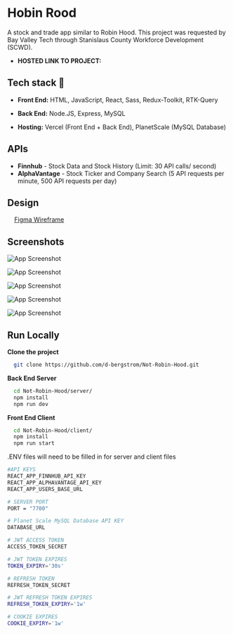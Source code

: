 # Hobin Rood

A stock and trade app similar to Robin Hood. This project was requested by Bay Valley Tech through Stanislaus County Workforce Development (SCWD).

* **HOSTED LINK TO PROJECT:** 

## Tech stack 🚀 
* **Front End:** HTML, JavaScript, React, Sass, Redux-Toolkit, RTK-Query

* **Back End:** Node.JS, Express, MySQL

* **Hosting:** Vercel (Front End + Back End), PlanetScale (MySQL Database)

## APIs
* **Finnhub** - Stock Data and Stock History (Limit: 30 API calls/ second)
* **AlphaVantage** - Stock Ticker and Company Search (5 API requests per minute, 500 API requests per day)



## Design
&nbsp;&nbsp;&nbsp; [Figma Wireframe](https://www.figma.com/file/sGAk3EHSSUAvS31PYW7mnZ/HobinRood-(Copy)?type=design&node-id=0-1&mode=design&t=b2oKGhRaSUvREjs3-0)


## Screenshots

![App Screenshot](https://via.placeholder.com/468x300?text=App+Screenshot+Here)

![App Screenshot](https://via.placeholder.com/468x300?text=App+Screenshot+Here)

![App Screenshot](https://via.placeholder.com/468x300?text=App+Screenshot+Here)

![App Screenshot](https://via.placeholder.com/468x300?text=App+Screenshot+Here)

![App Screenshot](https://via.placeholder.com/468x300?text=App+Screenshot+Here)


## Run Locally

**Clone the project**

```bash
  git clone https://github.com/d-bergstrom/Not-Robin-Hood.git
```

**Back End Server**

```bash
  cd Not-Robin-Hood/server/
  npm install
  npm run dev
```

**Front End Client**

```bash
  cd Not-Robin-Hood/client/
  npm install
  npm run start
```

.ENV files will need to be filled in for server and client files
```bash
#API KEYS
REACT_APP_FINNHUB_API_KEY
REACT_APP_ALPHAVANTAGE_API_KEY
REACT_APP_USERS_BASE_URL

# SERVER PORT
PORT = "7700"

# Planet Scale MySQL Database API KEY
DATABASE_URL

# JWT ACCESS TOKEN
ACCESS_TOKEN_SECRET

# JWT TOKEN EXPIRES
TOKEN_EXPIRY='30s'

# REFRESH TOKEN
REFRESH_TOKEN_SECRET

# JWT REFRESH TOKEN EXPIRES
REFRESH_TOKEN_EXPIRY='1w'

# COOKIE EXPIRES
COOKIE_EXPIRY='1w'
```
